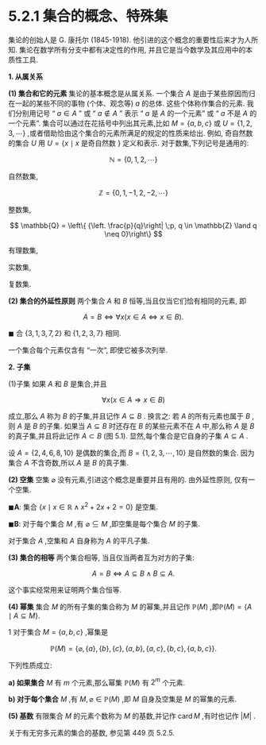 # 5.2.1 集合的概念、特殊集

集论的创始人是 G. 康托尔 (1845-1918). 他引进的这个概念的重要性后来才为人所知. 集论在数学所有分支中都有决定性的作用, 并且它是当今数学及其应用中的本质性工具.

**1. 从属关系**

**(1) 集合和它的元素** 集论的基本概念是从属关系. 一个集合 $A$ 是由于某些原因而归在一起的某些不同的事物 (个体、观念等) $a$ 的总体. 这些个体称作集合的元素. 我们分别用记号 “ $a \in  A$ ” 或 “ $a \notin  A$ ” 表示 “ $a$ 是 $A$ 的一个元素” 或 “ $a$ 不是 $A$ 的一个元素”. 集合可以通过在花括号中列出其元素,比如 $M = \{ a, b, c\}$ 或 $U = \{ 1,2,3,\cdots \}$ ,或者借助恰由这个集合的元素所满足的规定的性质来给出. 例如, 奇自然数的集合 $U$ 用 $U = \{ x \mid  x$ 是奇自然数 $\}$ 定义和表示. 对于数集,下列记号是通用的:

$$
\mathbb{N} = \{ 0,1,2,\cdots \}
$$

自然数集,

$$
\mathbb{Z} = \{ 0,1, - 1,2, - 2,\cdots \}
$$

整数集,

$$
\mathbb{Q} = \left\{  {\left. \frac{p}{q}\right| \;p, q \in  \mathbb{Z} \land  q \neq  0}\right\}
$$

有理数集,

实数集,

复数集.

**(2) 集合的外延性原则** 两个集合 $A$ 和 $B$ 恒等,当且仅当它们恰有相同的元素, 即

$$
A = B \Leftrightarrow  \forall x\left( {x \in  A \Leftrightarrow  x \in  B}\right) . \tag{5.36}
$$

$\blacksquare$ 合 $\{ 3,1,3,7,2\}$ 和 $\{ 1,2,3,7\}$ 相同.

一个集合每个元素仅含有 “一次”, 即使它被多次列举.

**2. 子集**

(1)子集 如果 $A$ 和 $B$ 是集合,并且

$$
\forall x\left( {x \in  A \Rightarrow  x \in  B}\right)  \tag{5.37}
$$

成立,那么 $A$ 称为 $B$ 的子集,并且记作 $A \subseteq  B$ . 换言之: 若 $A$ 的所有元素也属于 $B$ ,则 $A$ 是 $B$ 的子集. 如果当 $A \subseteq  B$ 时还存在 $B$ 的某些元素不在 $A$ 中,那么称 $A$ 是 $B$ 的真子集,并且将此记作 $A \subset  B$ (图 5.1). 显然,每个集合是它自身的子集 $A \subseteq  A$ .

设 $A = \{ 2,4,6,8,{10}\}$ 是偶数的集合,而 $B = \{ 1,2,3,\cdots ,{10}\}$ 是自然数的集合. 因为集合 $A$ 不含奇数,所以 $A$ 是 $B$ 的真子集.

**(2) 空集** 空集 $\varnothing$ 没有元素,引进这个概念是重要并且有用的. 由外延性原则, 仅有一个空集.

$\blacksquare \mathbf{A}$: 集合 $\left\{  {x \mid  x \in  \mathbb{R} \land  {x}^{2} + {2x} + 2 = 0}\right\}$ 是空集.

$\blacksquare \mathbf{B}$: 对于每个集合 $M$ ,有 $\varnothing  \subseteq  M$ ,即空集是每个集合 $M$ 的子集.

对于集合 $A$ ,空集和 $A$ 自身称为 $A$ 的平凡子集.

**(3) 集合的相等** 两个集合相等, 当且仅当两者互为对方的子集:

$$
A = B \Leftrightarrow  A \subseteq  B \land  B \subseteq  A. \tag{5.38}
$$

这个事实经常用来证明两个集合恒等.

**(4) 幂集** 集合 $M$ 的所有子集的集合称为 $M$ 的幂集,并且记作 $\mathbb{P}\left( M\right)$ ,即$\mathbb{P}\left( M\right)  = \{ A \mid  A \subseteq  M\} .$

1 对于集合 $M = \{ a, b, c\}$ ,幂集是

$$
\mathbb{P}\left( M\right)  = \{ \varnothing ,\{ a\} ,\{ b\} ,\{ c\} ,\{ a, b\} ,\{ a, c\} ,\{ b, c\} ,\{ a, b, c\} \} .
$$

下列性质成立:

**a) 如果集合** $M$ 有 $m$ 个元素,那么幂集 $\mathbb{P}\left( M\right)$ 有 ${2}^{m}$ 个元素.

**b) 对于每个集合** $M$ ,有 $M,\varnothing  \in  \mathbb{P}\left( M\right)$ ,即 $M$ 自身及空集是 $M$ 的幂集的元素.

**(5) 基数** 有限集合 $M$ 的元素个数称为 $M$ 的基数,并记作 $\operatorname{card}M$ ,有时也记作 $\left| M\right|$ .

关于有无穷多元素的集合的基数, 参见第 449 页 5.2.5.
